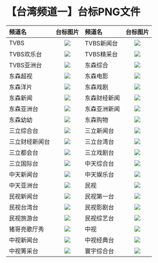 # 【台湾频道一】台标PNG文件
|频道名|台标图片|频道名|台标图片|
|:---|:---:|:---|:---:|
|TVBS|<img src="https://raw.githubusercontent.com/wanglindl/TVLogo/main/img/TVBS.png">|TVBS新闻台|<img src="https://raw.githubusercontent.com/wanglindl/TVLogo/main/img/TVBS1.png">|
|TVBS欢乐台|<img src="https://raw.githubusercontent.com/wanglindl/TVLogo/main/img/TVBS2.png">|TVBS精采台|<img src="https://raw.githubusercontent.com/wanglindl/TVLogo/main/img/TVBS3.png">|
|TVBS亚洲台|<img src="https://raw.githubusercontent.com/wanglindl/TVLogo/main/img/TVBS4.png">|东森综合|<img src="https://raw.githubusercontent.com/wanglindl/TVLogo/main/img/EBC1.png">|
|东森超视|<img src="https://raw.githubusercontent.com/wanglindl/TVLogo/main/img/EBC2.png">|东森电影|<img src="https://raw.githubusercontent.com/wanglindl/TVLogo/main/img/EBC3.png">|
|东森洋片|<img src="https://raw.githubusercontent.com/wanglindl/TVLogo/main/img/EBC4.png">|东森戏剧|<img src="https://raw.githubusercontent.com/wanglindl/TVLogo/main/img/EBC5.png">|
|东森新闻|<img src="https://raw.githubusercontent.com/wanglindl/TVLogo/main/img/EBC6.png">|东森财经新闻|<img src="https://raw.githubusercontent.com/wanglindl/TVLogo/main/img/EBC7.png">|
|东森亚洲台|<img src="https://raw.githubusercontent.com/wanglindl/TVLogo/main/img/EBC8.png">|东森亚洲新闻|<img src="https://raw.githubusercontent.com/wanglindl/TVLogo/main/img/EBC9.png">|
|东森幼幼|<img src="https://raw.githubusercontent.com/wanglindl/TVLogo/main/img/EBC10.png">|东森购物|<img src="https://raw.githubusercontent.com/wanglindl/TVLogo/main/img/EBC11.png">|
|三立综合台|<img src="https://raw.githubusercontent.com/wanglindl/TVLogo/main/img/SET1.png">|三立新闻台|<img src="https://raw.githubusercontent.com/wanglindl/TVLogo/main/img/SET2.png">|
|三立财经新闻台|<img src="https://raw.githubusercontent.com/wanglindl/TVLogo/main/img/SET3.png">|三立台湾台|<img src="https://raw.githubusercontent.com/wanglindl/TVLogo/main/img/SET4.png">|
|三立都会台|<img src="https://raw.githubusercontent.com/wanglindl/TVLogo/main/img/SET5.png">|三立戏剧台|<img src="https://raw.githubusercontent.com/wanglindl/TVLogo/main/img/SET6.png">|
|三立国际台|<img src="https://raw.githubusercontent.com/wanglindl/TVLogo/main/img/SET7.png">|中天综合台|<img src="https://raw.githubusercontent.com/wanglindl/TVLogo/main/img/CTI1.png">|
|中天新闻台|<img src="https://raw.githubusercontent.com/wanglindl/TVLogo/main/img/CTI2.png">|中天娱乐台|<img src="https://raw.githubusercontent.com/wanglindl/TVLogo/main/img/CTI3.png">|
|中天亚洲台|<img src="https://raw.githubusercontent.com/wanglindl/TVLogo/main/img/CTI4.png">|民视|<img src="https://raw.githubusercontent.com/wanglindl/TVLogo/main/img/FTV.png">|
|民视新闻台|<img src="https://raw.githubusercontent.com/wanglindl/TVLogo/main/img/FTV1.png">|民视第一台|<img src="https://raw.githubusercontent.com/wanglindl/TVLogo/main/img/FTV2.png">|
|民视台湾台|<img src="https://raw.githubusercontent.com/wanglindl/TVLogo/main/img/FTV3.png">|民视影剧台|<img src="https://raw.githubusercontent.com/wanglindl/TVLogo/main/img/FTV4.png">|
|民视旅游台|<img src="https://raw.githubusercontent.com/wanglindl/TVLogo/main/img/FTV5.png">|民视综艺台|<img src="https://raw.githubusercontent.com/wanglindl/TVLogo/main/img/FTV6.png">|
|猪哥亮歌厅秀|<img src="https://raw.githubusercontent.com/wanglindl/TVLogo/main/img/FTV7.png">|中视|<img src="https://raw.githubusercontent.com/wanglindl/TVLogo/main/img/CTV.png">|
|中视新闻台|<img src="https://raw.githubusercontent.com/wanglindl/TVLogo/main/img/CTV1.png">|中视经典台|<img src="https://raw.githubusercontent.com/wanglindl/TVLogo/main/img/CTV2.png">|
|中视箐采台|<img src="https://raw.githubusercontent.com/wanglindl/TVLogo/main/img/CTV3.png">|寰宇综合台|<img src="https://raw.githubusercontent.com/wanglindl/TVLogo/main/img/Global1.png">|
